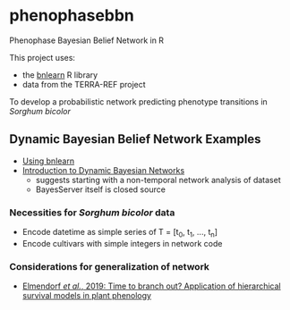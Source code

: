 # phenophasebbn
Phenophase Bayesian Belief Network in R

This project uses:

  - the [bnlearn](https://www.bnlearn.com/) R library
  - data from the TERRA-REF project

 To develop a probabilistic network predicting phenotype transitions in *Sorghum bicolor*

## Dynamic Bayesian Belief Network Examples

- [Using bnlearn](https://www.github.com/rbartelme/phenophasebbn)
- [Introduction to Dynamic Bayesian Networks](https://www.bayesserver.com/docs/introduction/dynamic-bayesian-networks)
  * suggests starting with a non-temporal network analysis of dataset
  * BayesServer itself is closed source

### Necessities for *Sorghum bicolor* data

- Encode datetime as simple series of T = [t<sub>0</sub>, t<sub>1</sub>, ..., t<sub>n</sub>]
- Encode cultivars with simple integers in network code

### Considerations for generalization of network

- [Elmendorf *et al.*, 2019: Time to branch out? Application of hierarchical survival models in plant phenology](https://www.sciencedirect.com/science/article/pii/S0168192319303107?via%3Dihub)
